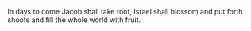 In days to come Jacob shall take root, Israel shall blossom and put forth shoots and fill the whole world with fruit.
